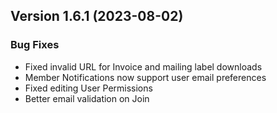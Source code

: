  ## Version 1.6.1 (2023-08-02)

 ### Bug Fixes
 - Fixed invalid URL for Invoice and mailing label downloads
 - Member Notifications now support user email preferences
 - Fixed editing User Permissions
 - Better email validation on Join
